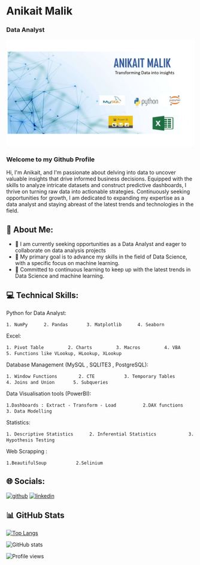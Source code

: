 
# Anikait Malik
### Data Analyst

![Data Analayst](https://github.com/Anikaitmalik/Anikaitmalik/blob/main/introfile.jpg)


### Welcome to my Github Profile

Hi, I'm Anikait, and I'm passionate about delving into data to uncover valuable insights that drive informed business decisions. Equipped with the skills to analyze intricate datasets and construct predictive dashboards, I thrive on turning raw data into actionable strategies. Continuously seeking opportunities for growth, I am dedicated to expanding my expertise as a data analyst and staying abreast of the latest trends and technologies in the field.

## 🔗 About Me:

- 🌱 I am currently seeking opportunities as a Data Analyst and eager to collaborate on data analysis projects
- 🌱 My primary goal is to advance my skills in the field of Data Science, with a specific focus on machine learning.
- 🌱 Committed to continuous learning to keep up with the latest trends in Data Science and machine learning.


## 💻 Technical Skills: 

Python for Data Analyst: 

    1. NumPy      2. Pandas       3. Matplotlib      4. Seaborn      
                                                                                                                       
Excel: 

    1. Pivot Table         2. Charts         3. Macros         4. VBA           5. Functions like VLookup, HLookup, XLookup
                
Database Management (MySQL , SQLITE3 , PostgreSQL):

    1. Window Functions        2. CTE           3. Temporary Tables      4. Joins and Union       5. Subqueries
     
Data Visualisation tools (PowerBI):

    1.Dashboards : Extract - Transform - Load          2.DAX functions           3. Data Modelling

Statistics:

    1. Descriptive Statistics      2. Inferential Statistics            3. Hypothesis Testing

Web Scrapping :

    1.BeautifulSoup           2.Selinium
     
      


## 🌐 Socials:

[<img src='https://cdn.jsdelivr.net/npm/simple-icons@3.0.1/icons/github.svg' alt='github' height='40'>](https://github.com/Anikaitmalik)  [<img src='https://cdn.jsdelivr.net/npm/simple-icons@3.0.1/icons/linkedin.svg' alt='linkedin' height='40'>](https://www.linkedin.com/in/anikaitmalik/)  

## 📊 GitHub Stats

[![Top Langs](https://github-readme-stats.vercel.app/api/top-langs/?username=Anikaitmalik)](https://github.com/anuraghazra/github-readme-stats)

![GitHub stats](https://github-readme-stats.vercel.app/api?username=Anikaitmalik&show_icons=true)  

![Profile views](https://gpvc.arturio.dev/MehakKhurana17)  
